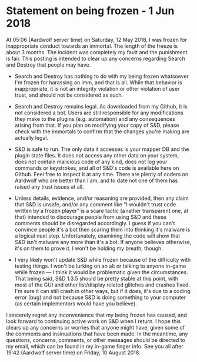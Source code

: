 # Statement on being frozen - 1 Jun 2018

At 05:06 (Aardwolf server time) on Saturday, 12 May 2018, I was frozen for inappropriate conduct towards
an immortal.  The length of the freeze is about 3 months.  The incident was completely my fault and the punishment
is fair.  This posting is intended to clear up any concerns regarding Search and Destroy that people may have.

- Search and Destroy has nothing to do with my being frozen whatsoever.  I'm frozen for harassing an imm, and
that is all.  While that behavior is inappropriate, it is not an integrity violation or other violation of user
trust, and should not be considered as such.

- Search and Destroy remains legal.  As downloaded from my Github, it is not considered a bot.  Users are
still responsible for any modifications they make to the plugins (e.g. automation) and any consequences arising
from that.  If you plan on modifying your copy of S&D, please check with the immortals to confirm that the changes
you're making are actually legal.

- S&D is safe to run.  The only data it accesses is your mapper DB and the plugin state files.  It does not
access any other data on your system, does not contain malicious code of any kind, does not log your commands
or keystrokes, and all of S&D's code is available here on Github.  Feel free to inspect it at any time.  There 
are plenty of coders on Aardwolf who are better than I am, and to date not one of them has raised any trust 
issues at all.  

- Unless details, evidence, and/or reasoning are provided, then any claim that S&D is unsafe, and/or any comment like 
"I wouldn't trust code written by a frozen player" is a scare tactic (a rather transparent one, at that) intended
to discourage people from using S&D and these comments should be disregarded accordingly.  I guess if you can't convince 
people it's a bot then scaring them into thinking it's malware is a logical next step.  Unfortunately, examining the code
will show that S&D isn't malware any more than it's a bot.  If anyone believes otherwise, it's on them to prove it.  I won't be holding my breath, though.

- I very likely won't update S&D while frozen because of the difficulty with testing things.  I won't be
lurking on an alt or talking to anyone in-game while frozen — I think it would be problematic given the circumstances.
That being said, S&D 1.3.5 should be pretty stable at this point, with most of the GUI and other list/display related 
glitches and crashes fixed. I'm sure it can still crash in other ways, but if it does, it's due to a coding error (bug) 
and not because S&D is doing something to your computer (as certain implementors would have you believe).

I sincerely regret any inconvenience that my being frozen has caused, and look forward to continuing active
work on S&D when I return.  I hope this clears up any concerns or worries that anyone might have, given some of the 
comments and insinuations that have been made.  In the meantime, any questions, concerns, comments, or other messages should be directed to my email, which can be found in my in-game finger info.  See you all after 19:42 (Aardwolf server time) on Friday, 
10 August 2018.
